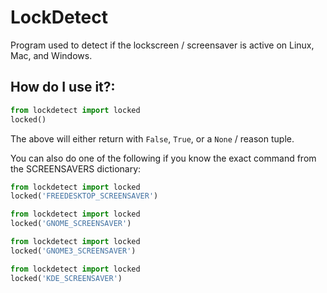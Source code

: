 # LockDetect

Program used to detect if the lockscreen / screensaver is active on Linux, Mac, and Windows.

## How do I use it?:

```py
from lockdetect import locked
locked()
```

The above will either return with ``False``, ``True``, or a ``None`` / reason tuple.

You can also do one of the following if you know the exact command from the SCREENSAVERS dictionary:

```py
from lockdetect import locked
locked('FREEDESKTOP_SCREENSAVER')
```

```py
from lockdetect import locked
locked('GNOME_SCREENSAVER')
```

```py
from lockdetect import locked
locked('GNOME3_SCREENSAVER')
```

```py
from lockdetect import locked
locked('KDE_SCREENSAVER')
```
